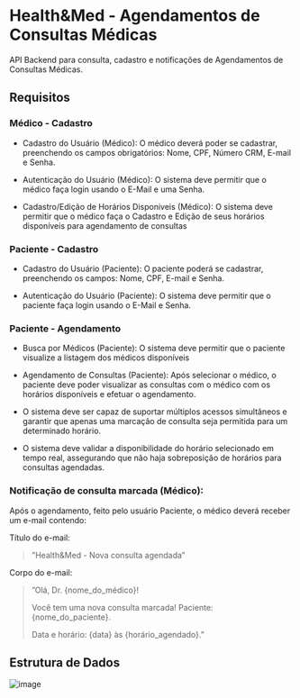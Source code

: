 # Health&Med - Agendamentos de Consultas Médicas

API Backend para consulta, cadastro e notificações de Agendamentos de Consultas Médicas.

## Requisitos


### Médico - Cadastro

- Cadastro do Usuário (Médico): O médico deverá poder se cadastrar, preenchendo os campos obrigatórios: Nome, CPF, Número CRM, E-mail e Senha.

- Autenticação do Usuário (Médico): O sistema deve permitir que o médico faça login usando o E-Mail e uma Senha.

- Cadastro/Edição de Horários Disponiveis (Médico): O sistema deve permitir que o médico faça o Cadastro e Edição de seus horários disponíveis para agendamento de consultas


### Paciente - Cadastro

- Cadastro do Usuário (Paciente): O paciente poderá se cadastrar, preenchendo os campos: Nome, CPF, E-mail e Senha.

- Autenticação do Usuário (Paciente): O sistema deve permitir que o paciente faça login usando o E-Mail e Senha.

### Paciente - Agendamento

- Busca por Médicos (Paciente): O sistema deve permitir que o paciente visualize a listagem dos médicos disponíveis

- Agendamento de Consultas (Paciente): Após selecionar o médico, o paciente deve poder visualizar as consultas com o médico com os horários disponíveis e efetuar o agendamento.
 
- O sistema deve ser capaz de suportar múltiplos acessos simultâneos e garantir que apenas uma marcação de consulta seja permitida para um determinado horário.

- O sistema deve validar a disponibilidade do horário selecionado em tempo real, assegurando que não haja sobreposição de horários para consultas agendadas.

### Notificação de consulta marcada (Médico): 

Após o agendamento, feito pelo usuário Paciente, o médico deverá receber um e-mail contendo:

Título do e-mail:
>ˮHealth&Med - Nova consulta agendadaˮ

Corpo do e-mail:

>ˮOlá, Dr. {nome_do_médico}!
>
>Você tem uma nova consulta marcada! Paciente: {nome_do_paciente}.
> 
>Data e horário: {data} às {horário_agendado}.ˮ

## Estrutura de Dados

![image](https://github.com/user-attachments/assets/473f9cb3-b879-4ce4-ac11-5d41afba7a07)

